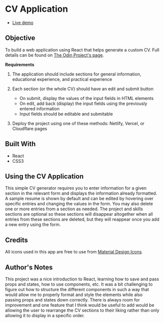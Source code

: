 # CV Application

* [Live demo](https://main--lucky-pothos-a8c3ff.netlify.app/)

## Objective

To build a web application using React that helps generate a custom CV. Full details can be found on [The Odin Project's page](https://www.theodinproject.com/lessons/node-path-react-new-cv-application).

**Requirements**

1. The application should include sections for general information, educational experience, and practical experience

2. Each section (or the whole CV) should have an edit and submit button
    * On submit, display the values of the input fields in HTML elements
    * On edit, add back (display) the input fields using the previously entered information
    * Input fields should be editable and submitable

3. Deploy the project using one of these methods: Netlify, Vercel, or Cloudflare pages

## Built With

- React
- CSS3

## Using the CV Application

This simple CV generator requires you to enter information for a given section in the relevant form and displays the information already formatted. A sample resume is shown by default and can be edited by hovering over specific entries and changing the values in the form. You may also delete one or more entries from a section as needed. The project and skills sections are optional so these sections will disappear altogether when all entries from these sections are deleted, but they will reappear once you add a new entry using the form.

## Credits

All icons used in this app are free to use from [Material Design Icons](https://pictogrammers.com/library/mdi/).

## Author's Notes

This project was a nice introduction to React, learning how to save and pass props and states, how to use components, etc. It was a bit challenging to figure out how to structure the different components in such a way that would allow me to properly format and style the elements while also passing props and states down correctly. There is always room for improvement and one feature that I think would be useful to add would be allowing the user to rearrange the CV sections to their liking rather than only allowing it to display in a specific order.
